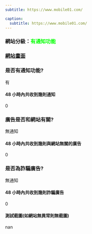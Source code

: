 ```yaml
---
subtitle: https://www.mobile01.com/

caption:
  subtitle: https://www.mobile01.com/
---
```


<h3>網站分級：<font color="#00FF00">有通知功能</font></h3>

### [網站畫面](https://www.mobile01.com/)
### 是否有通知功能?
有

#### 48 小時內共收到幾則通知
0

### 廣告是否和網站有關?
無通知

#### 48 小時內共收到幾則與網站無關的廣告
0

### 是否為詐騙廣告?
無通知

#### 48 小時內共收到幾則詐騙廣告
0

#### 測試截圖(如網站無異常則無截圖)
nan

